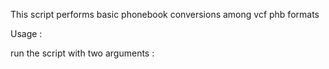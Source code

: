 This script performs basic phonebook conversions among vcf phb formats

Usage :

run the script with two arguments :
